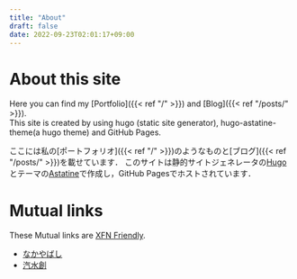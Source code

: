 ```yaml
---
title: "About"
draft: false
date: 2022-09-23T02:01:17+09:00
---
```

# About this site
Here you can find my [Portfolio]({{< ref "/" >}}) and [Blog]({{< ref "/posts/" >}}).  
This site is created by using hugo (static site generator), hugo-astatine-theme(a hugo theme) and GitHub Pages.

ここには私の[ポートフォリオ]({{< ref "/" >}})のようなものと[ブログ]({{< ref "/posts/" >}})を載せています． 
このサイトは静的サイトジェネレータの[Hugo](https://gohugo.io/)とテーマの[Astatine](https://github.com/hugcis/hugo-astatine-theme)で作成し，GitHub Pagesでホストされています．

# Mutual links
These Mutual links are [XFN Friendly](http://gmpg.org/xfn).  

- <a href="https://www.eniehack.net/~eniehack/mutual_links" rel="friend met">なかやばし</a>  
- <a href="https://www.kisuiiki.net" rel="friend met">汽水創</a>  
